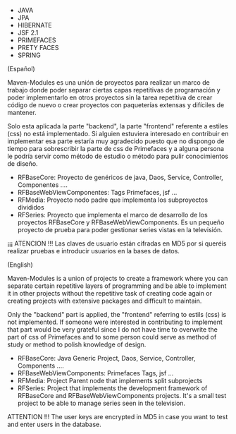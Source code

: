 
- JAVA
- JPA
- HIBERNATE
- JSF 2.1
- PRIMEFACES
- PRETY FACES
- SPRING 

(Español)

Maven-Modules es una unión de proyectos para realizar un marco de trabajo donde poder separar ciertas capas repetitivas de programación 
y poder implementarlo en otros proyectos sin la tarea repetitiva de crear código de nuevo o crear proyectos con paqueterías extensas 
y difíciles de mantener. 

Solo esta aplicada la parte "backend", la parte "frontend" referente a estiles (css) no está implementado. Si alguien estuviera 
interesado en contribuir en implementar esa parte estaría muy agradecido puesto que no dispongo de tiempo para sobrescribir 
la parte de css de Primefaces y a alguna persona le podría servir como método de estudio o método para pulir conocimientos de 
diseño.  

- RFBaseCore: Proyecto de genéricos de java, Daos, Service, Controller, Componentes ....
- RFBaseWebViewComponentes: Tags Primefaces, jsf ...
- RFMedia: Proyecto nodo padre que implementa los subproyectos divididos
- RFSeries: Proyecto que implementa el marco de desarrollo de los proyectos RFBaseCore y RFBaseWebViewComponents. Es un pequeño proyecto de prueba
para poder gestionar series vistas en la televisión.

¡¡¡ ATENCION !!! 
Las claves de usuario están cifradas en MD5 por si queréis realizar pruebas e introducir usuarios en la bases de datos.	

(English)


Maven-Modules is a union of projects to create a framework where you can separate certain repetitive layers of programming
and be able to implement it in other projects without the repetitive task of creating code again or creating projects with extensive packages
and difficult to maintain.

Only the "backend" part is applied, the "frontend" referring to estils (css) is not implemented. If someone were
interested in contributing to implement that part would be very grateful since I do not have time to overwrite
the part of css of Primefaces and to some person could serve as method of study or method to polish knowledge of
design.


- RFBaseCore: Java Generic Project, Daos, Service, Controller, Components ....
- RFBaseWebViewComponents: Primefaces Tags, jsf ...
- RFMedia: Project Parent node that implements split subprojects
- RFSeries: Project that implements the development framework of RFBaseCore and RFBaseWebViewComponents projects. It's a small test project
to be able to manage series seen in the television.

 ATTENTION !!!
The user keys are encrypted in MD5 in case you want to test and enter users in the database.

